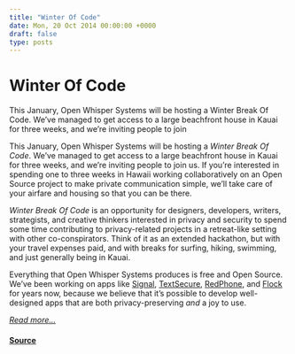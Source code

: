 ```yaml
---
title: "Winter Of Code"
date: Mon, 20 Oct 2014 00:00:00 +0000
draft: false
type: posts
---
```

# Winter Of Code





 This January, Open Whisper Systems will be hosting a Winter Break Of Code. We’ve managed to get access to a large beachfront house in Kauai for three weeks, and we’re inviting people to join

This January, Open Whisper Systems will be hosting a _Winter Break Of Code_. We’ve managed to get access to a large beachfront house in Kauai for three weeks, and we’re inviting people to join us. If you’re interested in spending one to three weeks in Hawaii working collaboratively on an Open Source project to make private communication simple, we’ll take care of your airfare and housing so that you can be there.

_Winter Break Of Code_ is an opportunity for designers, developers, writers, strategists, and creative thinkers interested in privacy and security to spend some time contributing to privacy-related projects in a retreat-like setting with other co-conspirators. Think of it as an extended hackathon, but with your travel expenses paid, and with breaks for surfing, hiking, swimming, and just generally being in Kauai.

Everything that Open Whisper Systems produces is free and Open Source. We’ve been working on apps like [Signal](https://itunes.apple.com/us/app/signal-private-messenger/id874139669), [TextSecure](https://play.google.com/store/apps/details?id=org.thoughtcrime.securesms), [RedPhone](https://play.google.com/store/apps/details?id=org.thoughtcrime.redphone), and [Flock](https://play.google.com/store/apps/details?id=org.anhonesteffort.flock) for years now, because we believe that it’s possible to develop well-designed apps that are both privacy-preserving _and_ a joy to use.

[_Read more..._](https://signal.org/blog/winter-of-code/)

#### [Source](https://signal.org/blog/winter-of-code/)


